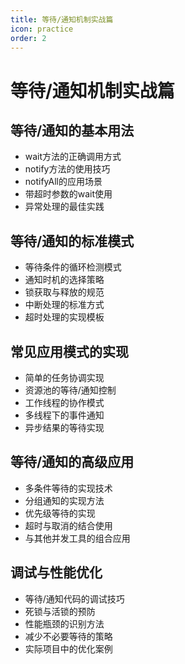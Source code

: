 ```yaml
---
title: 等待/通知机制实战篇
icon: practice
order: 2
---
```


# 等待/通知机制实战篇

## 等待/通知的基本用法

- wait方法的正确调用方式
- notify方法的使用技巧
- notifyAll的应用场景
- 带超时参数的wait使用
- 异常处理的最佳实践

## 等待/通知的标准模式

- 等待条件的循环检测模式
- 通知时机的选择策略
- 锁获取与释放的规范
- 中断处理的标准方式
- 超时处理的实现模板

## 常见应用模式的实现

- 简单的任务协调实现
- 资源池的等待/通知控制
- 工作线程的协作模式
- 多线程下的事件通知
- 异步结果的等待实现

## 等待/通知的高级应用

- 多条件等待的实现技术
- 分组通知的实现方法
- 优先级等待的实现
- 超时与取消的结合使用
- 与其他并发工具的组合应用

## 调试与性能优化

- 等待/通知代码的调试技巧
- 死锁与活锁的预防
- 性能瓶颈的识别方法
- 减少不必要等待的策略
- 实际项目中的优化案例
